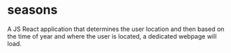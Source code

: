 # seasons
A JS React application that determines the user location and then based on the time of year and where the user is located, a dedicated webpage will load.
